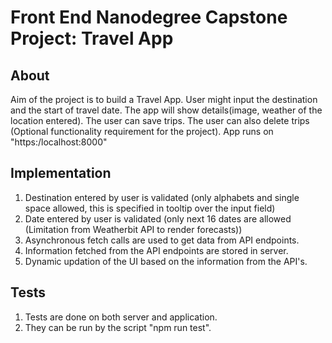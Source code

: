 # Front End Nanodegree Capstone Project: Travel App

## About

Aim of the project is to build a Travel App.
User might input the destination and the start of travel date.
The app will show details(image, weather of the location entered).
The user can save trips.
The user can also delete trips (Optional functionality requirement for the project).
App runs on "https:/localhost:8000"

## Implementation

1. Destination entered by user is validated (only alphabets and single space allowed, this is specified in tooltip over the input field)
2. Date entered by user is validated (only next 16 dates are allowed (Limitation from Weatherbit API to render forecasts))
3. Asynchronous fetch calls are used to get data from API endpoints.
4. Information fetched from the API endpoints are stored in server.
5. Dynamic updation of the UI based on the information from the API's.

## Tests

1. Tests are done on both server and application.
2. They can be run by the script "npm run test".

